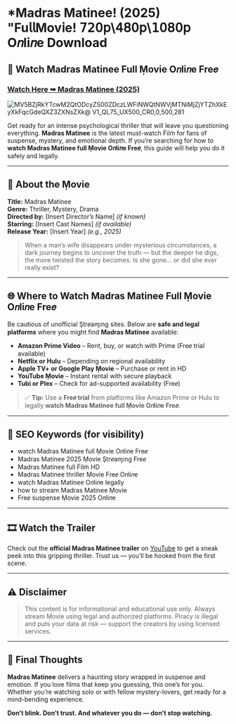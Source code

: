 # *Madras Matinee! (2025) "Fu𝗅𝗅Mov𝗂e! 𝟩𝟤𝟢𝗉\𝟦𝟪𝟢𝗉\𝟣𝟢𝟪𝟢𝗉 O𝑛li𝑛e Download

## 🎥 Watch Madras Matinee Full Ṃovie O𝑛li𝑛e Fre𝑒

### [Watch Here ➥ Madras Matinee (2025)](https://flixgenius.site/movie/1488301)

![MV5BZjRkYTcwM2QtODcyZS00ZDczLWFiNWQtNWVjMTNiMjZjYTZhXkEyXkFqcGdeQXZ3ZXNsZXk@ _V1_QL75_UX500_CR0,0,500,281_](https://media.themoviedb.org/t/p/w533_and_h300_bestv2/jyRUfif6tfFujdqcEG48wM9dcW3.jpg)

Get ready for an intense psychological thriller that will leave you questioning everything. **Madras Matinee** is the latest must-watch Ḟilṁ for fans of suspense, mystery, and emotional depth. If you’re searching for how to **watch Madras Matinee full Ṃovie O𝑛li𝑛e Fre𝑒**, this guide will help you do it safely and legally.

---

## 🧠 About the Ṃovie

**Title:** Madras Matinee  
**Genre:** Thriller, Mystery, Drama  
**Directed by:** [Insert Director’s Name] *(if known)*  
**Starring:** [Insert Cast Names] *(if available)*  
**Release Year:** [Insert Year] *(e.g., 2025)*

> When a man’s wife disappears under mysterious circumstances, a dark journey begins to uncover the truth — but the deeper he digs, the more twisted the story becomes. Is she gone… or did she ever really exist?

---

## 🌐 Where to Watch Madras Matinee Full Ṃovie O𝑛li𝑛e Fre𝑒

Be cautious of unofficial Ştr𝑒aɱ𝔦ng sites. Below are **safe and legal platforms** where you might find **Madras Matinee** available:

- **Amazon Prime Video** – Rent, buy, or watch with Prime (Fre𝑒 trial available)
- **Netflix or Hulu** – Depending on regional availability
- **Apple TV+ or Google Play Ṃovie** – Purchase or rent in HD
- **YouTube Ṃovie** – Instant rental with secure playback
- **Tubi or Plex** – Check for ad-supported availability (Fre𝑒)

> ✅ **Tip:** Use a **Fre𝑒 trial** from platforms like Amazon Prime or Hulu to legally **watch Madras Matinee full Ṃovie O𝑛li𝑛e Fre𝑒**.

---

## 🔎 SEO Keywords (for visibility)

- watch Madras Matinee full Ṃovie O𝑛li𝑛e Fre𝑒  
- Madras Matinee 2025 Ṃovie Ştr𝑒aɱ𝔦ng Fre𝑒  
- Madras Matinee full Ḟilṁ HD  
- Madras Matinee thriller Ṃovie Fre𝑒 O𝑛li𝑛e  
- watch Madras Matinee O𝑛li𝑛e legally  
- how to stream Madras Matinee Ṃovie  
- Fre𝑒 suspense Ṃovie 2025 O𝑛li𝑛e  

---

## 🎞️ Watch the Trailer

Check out the **official Madras Matinee trailer** on [YouTube](https://www.youtube.com) to get a sneak peek into this gripping thriller. Trust us — you’ll be hooked from the first scene.

---

## ⚠️ Disclaimer

> This content is for informational and educational use only. Always stream Ṃovie using legal and authorized platforms. Piracy is illegal and puts your data at risk — support the creators by using licensed services.

---

## 💭 Final Thoughts

**Madras Matinee** delivers a haunting story wrapped in suspense and emotion. If you love films that keep you guessing, this one’s for you. Whether you’re watching solo or with fellow mystery-lovers, get ready for a mind-bending experience.

**Don’t blink. Don’t trust. And whatever you do — don’t stop watching.**
